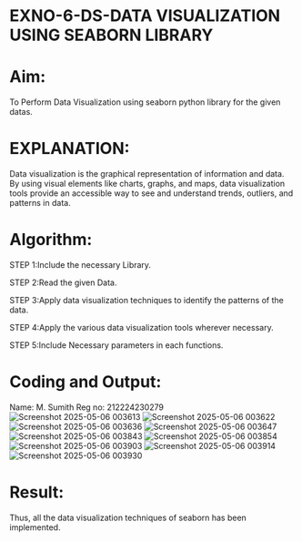 # EXNO-6-DS-DATA VISUALIZATION USING SEABORN LIBRARY

# Aim:
  To Perform Data Visualization using seaborn python library for the given datas.

# EXPLANATION:
Data visualization is the graphical representation of information and data. By using visual elements like charts, graphs, and maps, data visualization tools provide an accessible way to see and understand trends, outliers, and patterns in data.

# Algorithm:
STEP 1:Include the necessary Library.

STEP 2:Read the given Data.

STEP 3:Apply data visualization techniques to identify the patterns of the data.

STEP 4:Apply the various data visualization tools wherever necessary.

STEP 5:Include Necessary parameters in each functions.

# Coding and Output:
Name: M. Sumith
Reg no: 212224230279
![Screenshot 2025-05-06 003613](https://github.com/user-attachments/assets/6f458aaf-6401-4363-afcc-53a021e2fd90)
![Screenshot 2025-05-06 003622](https://github.com/user-attachments/assets/11975d76-0bdd-4487-9c44-67ca16625345)
![Screenshot 2025-05-06 003636](https://github.com/user-attachments/assets/9220d9f3-0f86-460e-a16d-c3cba6b40d95)
![Screenshot 2025-05-06 003647](https://github.com/user-attachments/assets/379b0ff1-b4da-4a61-95e1-9075409a9cf7)
![Screenshot 2025-05-06 003843](https://github.com/user-attachments/assets/f3109a54-6f1a-434e-9b25-79f0fbb06239)
![Screenshot 2025-05-06 003854](https://github.com/user-attachments/assets/6f5de512-13cf-49c1-a593-9affcac7528f)
![Screenshot 2025-05-06 003903](https://github.com/user-attachments/assets/766a2791-4e5e-4f45-9355-0e88a7bdaf8b)
![Screenshot 2025-05-06 003914](https://github.com/user-attachments/assets/38817a47-afd7-4f66-b1cb-d571d1ce778f)
![Screenshot 2025-05-06 003930](https://github.com/user-attachments/assets/3c338fa0-83af-4f3a-b448-0213adb41d9c)


# Result:
Thus, all the data visualization techniques of seaborn has been implemented.



